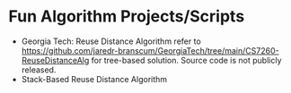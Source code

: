 # Fun Algorithm Projects/Scripts
* Georgia Tech: Reuse Distance Algorithm refer to https://github.com/jaredr-branscum/GeorgiaTech/tree/main/CS7260-ReuseDistanceAlg for tree-based solution. Source code is not publicly released.
* Stack-Based Reuse Distance Algorithm